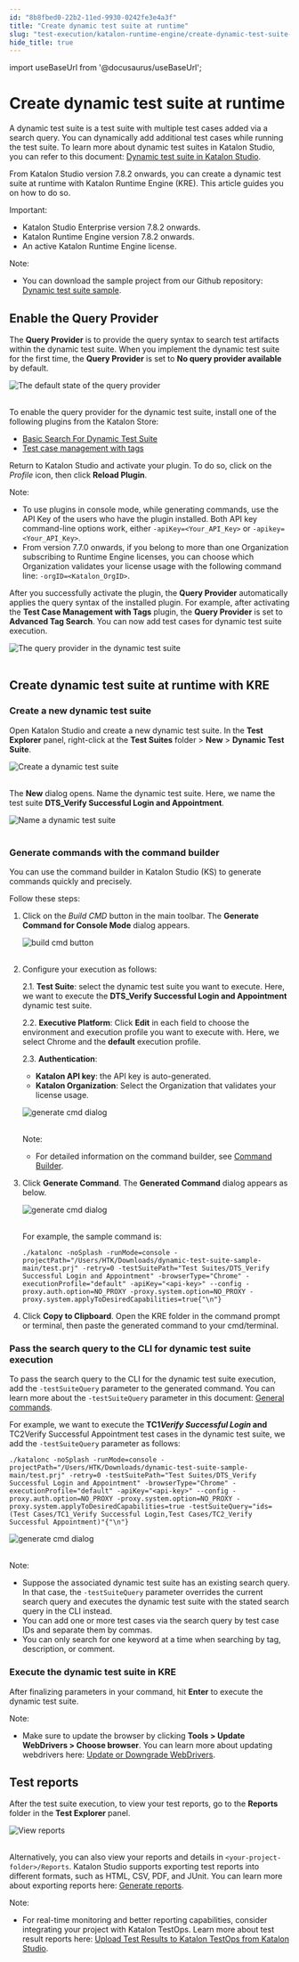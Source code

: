 ```yaml
---
id: "8b8fbed0-22b2-11ed-9930-0242fe3e4a3f"
title: "Create dynamic test suite at runtime"
slug: "test-execution/katalon-runtime-engine/create-dynamic-test-suite-at-runtime"
hide_title: true
---
```

import useBaseUrl from '@docusaurus/useBaseUrl';


# <a id="id" class="anchor_top_offset"/><a id="ariaid-title1" class="anchor_top_offset"/>Create dynamic test suite at runtime

<p xmlns="http://www.w3.org/1999/xhtml" className="p">A dynamic test suite is a test suite with multiple test cases   added via a search query. You can dynamically add additional test   cases while running the test suite. To learn more about dynamic   test suites in Katalon Studio, you can refer to this document: <a className="xref" href="/test-management/manage-tests/dynamic-test-suite/manage-dynamic-test-suites-in-katalon-studio">Dynamic     test suite in Katalon Studio</a>.</p> 
<p xmlns="http://www.w3.org/1999/xhtml" className="p">From Katalon Studio version 7.8.2 onwards, you can create a   dynamic test suite at runtime with Katalon Runtime Engine (KRE).   This article guides you on how to do so.</p> 
<div xmlns="http://www.w3.org/1999/xhtml" className="note important note_important"><span className="note__title">Important:</span> 
  <ul className="ul"><li className="li">Katalon Studio Enterprise version 7.8.2 onwards.</li><li className="li">Katalon Runtime Engine version 7.8.2 onwards.</li><li className="li">An active Katalon Runtime Engine license.</li></ul>
</div>
<div xmlns="http://www.w3.org/1999/xhtml" className="note note note_note"><span className="note__title">Note:</span> 
  <ul className="ul"><li className="li"><p className="p">You can download the sample project from our Github repository:
        <a className="xref j-external-link" href="https://github.com/katalon-studio-samples/dynamic-test-suite-sample" target="_blank">Dynamic
          test suite sample</a>.</p></li></ul>
</div>

## <a id="id_1" class="anchor_top_offset"/>Enable the Query Provider

<p xmlns="http://www.w3.org/1999/xhtml" className="p">The <strong className="ph b">Query Provider</strong> is to provide the query   syntax to search test artifacts within the dynamic test suite. When   you implement the dynamic test suite for the first time, the   <strong className="ph b">Query Provider</strong> is set to <strong className="ph b">No query provider     available</strong> by default.</p> 
<p xmlns="http://www.w3.org/1999/xhtml" className="p">   <img className="image" src={useBaseUrl("https://github.com/katalon-studio/docs-images/raw/master/katalon-studio/docs/dynamic-querying-test-suite/dynamic-ts.png")} alt="The default state of the query provider" /><br /><br /> </p> 
<p xmlns="http://www.w3.org/1999/xhtml" className="p">To enable the query provider for the dynamic test suite, install   one of the following plugins from the Katalon Store:</p> 
<ul xmlns="http://www.w3.org/1999/xhtml" className="ul"><li className="li">     <a className="xref j-external-link" href="https://store.katalon.com/product/2/Basic-Search-For-Dynamic-Test-Suite" target="_blank">Basic       Search For Dynamic Test Suite</a>   </li><li className="li">     <a className="xref j-external-link" href="https://store.katalon.com/product/6/Test-Case-Management-with-Tags" target="_blank">Test       case management with tags</a>   </li></ul> 
<p xmlns="http://www.w3.org/1999/xhtml" className="p">Return to Katalon Studio and activate your plugin. To do so,   click on the <em className="ph i">Profile</em> icon, then click <strong className="ph b">Reload     Plugin</strong>.</p> 
<div xmlns="http://www.w3.org/1999/xhtml" className="note note note_note"><span className="note__title">Note:</span> 
  <ul className="ul"><li className="li">To use plugins in console mode, while generating commands, use
      the API Key of the users who have the plugin installed. Both API
      key command-line options work, either
      <code className="ph codeph">-apiKey=&lt;Your_API_Key&gt;</code> or
      <code className="ph codeph">-apikey=&lt;Your_API_Key&gt;</code>.</li><li className="li">From version 7.7.0 onwards, if you belong to more than one
      Organization subscribing to Runtime Engine licenses, you can choose
      which Organization validates your license usage with the following
      command line: <code className="ph codeph">-orgID=&lt;Katalon_OrgID&gt;</code>.</li></ul>
</div>
<p xmlns="http://www.w3.org/1999/xhtml" className="p">After you successfully activate the plugin, the <strong className="ph b">Query     Provider</strong> automatically applies the query syntax of the   installed plugin. For example, after activating the <strong className="ph b">Test     Case Management with Tags</strong> plugin, the <strong className="ph b">Query     Provider</strong> is set to <strong className="ph b">Advanced Tag Search</strong>.   You can now add test cases for dynamic test suite execution.</p> 
<p xmlns="http://www.w3.org/1999/xhtml" className="p">   <img className="image" src={useBaseUrl("https://github.com/katalon-studio/docs-images/raw/master/katalon-studio/docs/dynamic-test-suite-kre/KS-8.2.5-The-query-provider.png")} alt="The query provider in the dynamic test suite" /><br /><br /> </p> 
    

## <a id="id_2" class="anchor_top_offset"/>Create dynamic test suite at runtime with KRE

    
                  
      

### <a id="id_3" class="anchor_top_offset"/>Create a new dynamic test suite

      
        
<p xmlns="http://www.w3.org/1999/xhtml" className="p">Open Katalon Studio and create a new dynamic test suite. In the   <strong className="ph b">Test Explorer</strong> panel, right-click at the   <strong className="ph b">Test Suites</strong> folder &gt; <strong className="ph b">New</strong> &gt;   <strong className="ph b">Dynamic Test Suite</strong>.</p> 
        
<p xmlns="http://www.w3.org/1999/xhtml" className="p">   <img className="image" src={useBaseUrl("https://github.com/katalon-studio/docs-images/raw/master/katalon-studio/docs/dynamic-test-suite-ks/KS-DYNAMIC-Create-a-new-dynamic-test-suite.png")} alt="Create a dynamic test suite" /><br /><br /> </p> 
        
<p xmlns="http://www.w3.org/1999/xhtml" className="p">The <strong className="ph b">New</strong> dialog opens. Name the dynamic test   suite. Here, we name the test suite <strong className="ph b">DTS_Verify Successful     Login and Appointment</strong>.</p> 
        
<p xmlns="http://www.w3.org/1999/xhtml" className="p">   <img className="image" src={useBaseUrl("https://github.com/katalon-studio/docs-images/raw/master/katalon-studio/docs/dynamic-test-suite-kre/KS-8.2.5-Name-DTS.png")} alt="Name a dynamic test suite" /><br /><br /> </p> 
      
    

### <a id="id_4" class="anchor_top_offset"/>Generate commands with the command builder

<p xmlns="http://www.w3.org/1999/xhtml" className="p">You can use the command builder in Katalon Studio (KS) to   generate commands quickly and precisely.</p> 
<p xmlns="http://www.w3.org/1999/xhtml" className="p">Follow these steps:</p> 
<ol xmlns="http://www.w3.org/1999/xhtml" className="ol"><li className="li">     <p className="p">Click on the <em className="ph i">Build CMD</em> button in the main toolbar. The       <strong className="ph b">Generate Command for Console Mode</strong> dialog       appears.</p>     <p className="p">       <img className="image" src={useBaseUrl("https://github.com/katalon-studio/docs-images/raw/master/katalon-testcloud/studio-integration/comand-builder-icon.png")} alt="build cmd button" /><br /><br />     </p>   </li><li className="li">     <p className="p">Configure your execution as follows:</p>     <p className="p">2.1. <strong className="ph b">Test Suite</strong>: select the dynamic test suite       you want to execute. Here, we want to execute the       <strong className="ph b">DTS_Verify Successful Login and Appointment</strong>       dynamic test suite.</p>     <p className="p">2.2. <strong className="ph b">Executive Platform</strong>: Click       <strong className="ph b">Edit</strong> in each field to choose the environment and       execution profile you want to execute with. Here, we select Chrome       and the <strong className="ph b">default</strong> execution profile.</p>     <p className="p">2.3. <strong className="ph b">Authentication</strong>:</p>     <ul className="ul"><li className="li">         <strong className="ph b">Katalon API key</strong>: the API key is         auto-generated.</li><li className="li">         <strong className="ph b">Katalon Organization</strong>: Select the Organization         that validates your license usage.</li></ul>     <p className="p">       <img className="image" src={useBaseUrl("https://github.com/katalon-studio/docs-images/raw/master/katalon-studio/docs/dynamic-test-suite-kre/KS-8.2.5-Command-builder.png")} alt="generate cmd dialog" /><br /><br />     </p>     <div className="note note note_note"><span className="note__title">Note:</span>        <ul className="ul"><li className="li"><p className="p">For detailed information on the command builder, see <a className="xref" href="/test-execution/katalon-runtime-engine/command-line-syntax-in-katalon-runtime-engine#id_10">Command               Builder</a>.</p></li></ul>     </div>   </li><li className="li">     <p className="p">Click <strong className="ph b">Generate Command</strong>. The <strong className="ph b">Generated         Command</strong> dialog appears as below.</p>     <p className="p">       <img className="image" src={useBaseUrl("https://github.com/katalon-studio/docs-images/raw/master/katalon-studio/docs/dynamic-test-suite-kre/KS-8.2.5-Generated-command.png")} alt="generate cmd dialog" /><br /><br />     </p>     <p className="p">For example, the sample command is:</p>     <pre className="pre codeblock"><code>./katalonc -noSplash -runMode=console -projectPath="/Users/HTK/Downloads/dynamic-test-suite-sample-main/test.prj" -retry=0 -testSuitePath="Test Suites/DTS_Verify Successful Login and Appointment" -browserType="Chrome" -executionProfile="default" -apiKey="&lt;api-key&gt;" --config -proxy.auth.option=NO_PROXY -proxy.system.option=NO_PROXY -proxy.system.applyToDesiredCapabilities=true{"\n"}</code></pre>   </li><li className="li">     <p className="p">Click <strong className="ph b">Copy to Clipboard</strong>. Open the KRE folder in       the command prompt or terminal, then paste the generated command to       your cmd/terminal.</p>   </li></ol> 

### <a id="id_5" class="anchor_top_offset"/>Pass the search query to the CLI for dynamic test suite         execution

<p xmlns="http://www.w3.org/1999/xhtml" className="p">To pass the search query to the CLI for the dynamic test suite   execution, add the <code className="ph codeph">-testSuiteQuery</code> parameter to the   generated command. You can learn more about the   <code className="ph codeph">-testSuiteQuery</code> parameter in this document: <a className="xref" href="/test-execution/katalon-runtime-engine/command-line-syntax-in-katalon-runtime-engine#concept-1437">General     commands</a>.</p> 
<p xmlns="http://www.w3.org/1999/xhtml" className="p">For example, we want to execute the <strong className="ph b">TC1<em className="ph i">Verify       Successful Login</em> and</strong> TC2Verify Successful Appointment   test cases in the dynamic test suite, we add the   <code className="ph codeph">-testSuiteQuery</code> parameter as follows:</p> 
<pre xmlns="http://www.w3.org/1999/xhtml" className="pre codeblock"><code>./katalonc -noSplash -runMode=console -projectPath="/Users/HTK/Downloads/dynamic-test-suite-sample-main/test.prj" -retry=0 -testSuitePath="Test Suites/DTS_Verify Successful Login and Appointment" -browserType="Chrome" -executionProfile="default" -apiKey="&lt;api-key&gt;" --config -proxy.auth.option=NO_PROXY -proxy.system.option=NO_PROXY -proxy.system.applyToDesiredCapabilities=true -testSuiteQuery="ids=(Test Cases/TC1_Verify Successful Login,Test Cases/TC2_Verify Successful Appointment)"{"\n"}</code></pre> 
<p xmlns="http://www.w3.org/1999/xhtml" className="p">   <img className="image" src={useBaseUrl("https://github.com/katalon-studio/docs-images/raw/master/katalon-studio/docs/dynamic-test-suite-kre/KS-8.2.5-Command-line-terminal.png")} alt="generate cmd dialog" /><br /><br /> </p> 
<div xmlns="http://www.w3.org/1999/xhtml" className="note note note_note"><span className="note__title">Note:</span> 
  <ul className="ul"><li className="li">Suppose the associated dynamic test suite has an existing
      search query. In that case, the <code className="ph codeph">-testSuiteQuery</code>
      parameter overrides the current search query and executes the
      dynamic test suite with the stated search query in the CLI
      instead.</li><li className="li">You can add one or more test cases via the search query by test
      case IDs and separate them by commas.</li><li className="li">You can only search for one keyword at a time when searching by
      tag, description, or comment.</li></ul>
</div>

### <a id="id_6" class="anchor_top_offset"/>Execute the dynamic test suite in KRE

<p xmlns="http://www.w3.org/1999/xhtml" className="p">After finalizing parameters in your command, hit   <strong className="ph b">Enter</strong> to execute the dynamic test suite.</p> 
<div xmlns="http://www.w3.org/1999/xhtml" className="note note note_note"><span className="note__title">Note:</span> 
  <ul className="ul"><li className="li"><p className="p">Make sure to update the browser by clicking
        <strong className="ph b">Tools &gt; Update WebDrivers &gt; Choose browser</strong>.
        You can learn more about updating webdrivers here: <a className="xref" href="/test-generation/manage-projects/set-up-projects/web-testing/handle-webdrivers/upgrade-or-downgrade-webdrivers">Update
          or Downgrade WebDrivers</a>.</p></li></ul>
</div>

## <a id="id_7" class="anchor_top_offset"/>Test reports

<p xmlns="http://www.w3.org/1999/xhtml" className="p">After the test suite execution, to view your test reports, go to   the <strong className="ph b">Reports</strong> folder in the <strong className="ph b">Test     Explorer</strong> panel.</p> 
<p xmlns="http://www.w3.org/1999/xhtml" className="p">   <img className="image" src={useBaseUrl("https://github.com/katalon-studio/docs-images/raw/master/katalon-studio/docs/dynamic-test-suite-kre/KS-8.2.5-view-reports.png")} alt="View reports" /><br /><br /> </p> 
<p xmlns="http://www.w3.org/1999/xhtml" className="p">Alternatively, you can also view your reports and details in   <code className="ph codeph">&lt;your-project-folder&gt;/Reports</code>. Katalon Studio   supports exporting test reports into different formats, such as   HTML, CSV, PDF, and JUnit. You can learn more about exporting   reports here: <a className="xref" href="/reports-and-analytics/reports/view-test-reports/view-test-reports-in-katalon-studio/view-test-suite-and-test-suite-collection-reports-in-katalon-studio#id_6">Generate     reports</a>.</p> 
<div xmlns="http://www.w3.org/1999/xhtml" className="note note note_note"><span className="note__title">Note:</span> 
  <ul className="ul"><li className="li">For real-time monitoring and better reporting capabilities,
      consider integrating your project with Katalon TestOps. Learn more
      about test result reports here: <a className="xref" href="/reports-and-analytics/reports/upload-test-reports/upload-test-results-from-katalon-studio-to-katalon-testops-manually">Upload
        Test Results to Katalon TestOps from Katalon Studio</a>.</li></ul>
</div>
